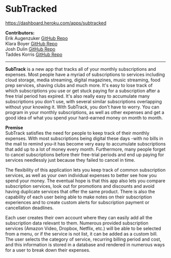 # SubTracked
 https://dashboard.heroku.com/apps/subtracked
 
 **Contributors:**<br>
 Erik Augenzuker [GitHub Repo](https://github.com/Eaug2)<br>
 Klara Boyer     [GitHub Repo](https://github.com/kawboyer) <br>
 Josh Dulin      [GitHub Repo](https://github.com/jzdulin) <br>
 Taddes Korris   [GitHub Repo](https://github.com/taddes)
 
 <hr>
 
**SubTrack** is a new app that tracks all of your monthly subscriptions and expenses. Most people have a myriad of subscriptions to services including cloud storage, media streaming, digital magazines, music streaming, food prep services, shaving clubs and much more. It's easy to lose track of which subscriptions you use or get stuck paying for a subscription after a free trial period has expired.  It's also really easy to accumulate many subscriptions you don't use, with several similar subscriptions overlapping without your knowing it.  With SubTrack, you don't have to worry. You can program in your monthly subscriptions, as well as other expenses and get a good idea of what you spend your hard-earned money on month to month.

**Premise**<br>
SubTrack satisfies the need for people to keep track of their monthly expenses.  With most subscriptions being digital these days -with no bills in the mail to remind you-it has become very easy to accumulate subscriptions that add up to a lot of money every month.  Furthermore, many people forget to cancel subscriptions before their free-trial periods and end up paying for services needlessly just because they failed to cancel in time.  

The flexibility of this application lets you keep track of common subscription services, as well as your own individual expenses to better see how you spend your money.  The eventual hope is that this app also lets you compare subscription services, look out for promotions and discounts and avoid having duplicate services that offer the same product.  There is also the capability of each user being able to make notes on their subscription experiences and to create custom alerts for subscription payment or cancellation deadlines.  

Each user creates their own account where they can easily add all the subscription data relevant to them.  Numerous  provided subscription services (Amazon Video, Dropbox, Netflix, etc.)  will be able to be selected from a menu, or if the service is not list, it can be added as a custom bill.  The user selects the category of service, recurring billing period and cost, and this information is stored in a database and rendered in numerous ways for a user to break down their expenses.
